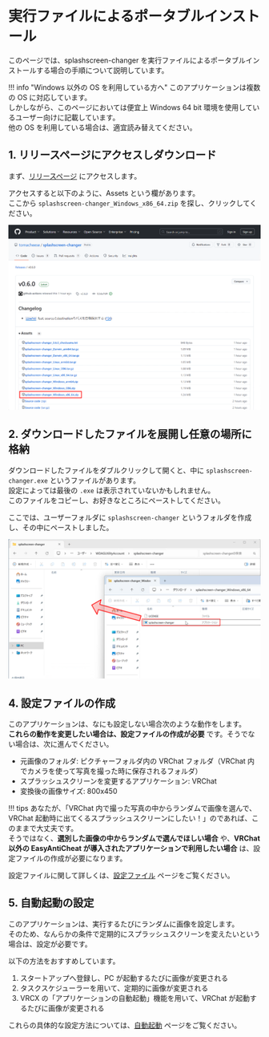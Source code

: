# 実行ファイルによるポータブルインストール

このページでは、splashscreen-changer を実行ファイルによるポータブルインストールする場合の手順について説明しています。

!!! info "Windows 以外の OS を利用している方へ"
    このアプリケーションは複数の OS に対応しています。  
    しかしながら、このページにおいては便宜上 Windows 64 bit 環境を使用しているユーザー向けに記載しています。  
    他の OS を利用している場合は、適宜読み替えてください。

## 1. リリースページにアクセスしダウンロード

まず、[リリースページ](https://github.com/tomacheese/splashscreen-changer/releases/latest) にアクセスします。

アクセスすると以下のように、Assets という欄があります。  
ここから `splashscreen-changer_Windows_x86_64.zip` を探し、クリックしてください。

![](assets/release-page.png)

## 2. ダウンロードしたファイルを展開し任意の場所に格納

ダウンロードしたファイルをダブルクリックして開くと、中に `splashscreen-changer.exe` というファイルがあります。  
設定によっては最後の `.exe` は表示されていないかもしれません。  
このファイルをコピーし、お好きなところにペーストしてください。

ここでは、ユーザーフォルダに `splashscreen-changer` というフォルダを作成し、その中にペーストしました。

![](assets/exe-drag-and-drop.png)

## 4. 設定ファイルの作成

このアプリケーションは、なにも設定しない場合次のような動作をします。  
**これらの動作を変更したい場合は、設定ファイルの作成が必要** です。そうでない場合は、次に進んでください。

- 元画像のフォルダ: ピクチャーフォルダ内の VRChat フォルダ（VRChat 内でカメラを使って写真を撮った時に保存されるフォルダ）
- スプラッシュスクリーンを変更するアプリケーション: VRChat
- 変換後の画像サイズ: 800x450

!!! tips
    あなたが、「VRChat 内で撮った写真の中からランダムで画像を選んで、VRChat 起動時に出てくるスプラッシュスクリーンにしたい！」のであれば、このままで大丈夫です。  
    そうではなく、**選別した画像の中からランダムで選んでほしい場合** や、**VRChat 以外の EasyAntiCheat が導入されたアプリケーションで利用したい場合** は、設定ファイルの作成が必要になります。

設定ファイルに関して詳しくは、[設定ファイル](../settings/file.md) ページをご覧ください。

## 5. 自動起動の設定

このアプリケーションは、実行するたびにランダムに画像を設定します。  
そのため、なんらかの条件で定期的にスプラッシュスクリーンを変えたいという場合は、設定が必要です。

以下の方法をおすすめしています。

1. スタートアップへ登録し、PC が起動するたびに画像が変更される
2. タスクスケジューラーを用いて、定期的に画像が変更される
3. VRCX の「アプリケーションの自動起動」機能を用いて、VRChat が起動するたびに画像が変更される

これらの具体的な設定方法については、[自動起動](../settings/autostart/index.md) ページをご覧ください。
